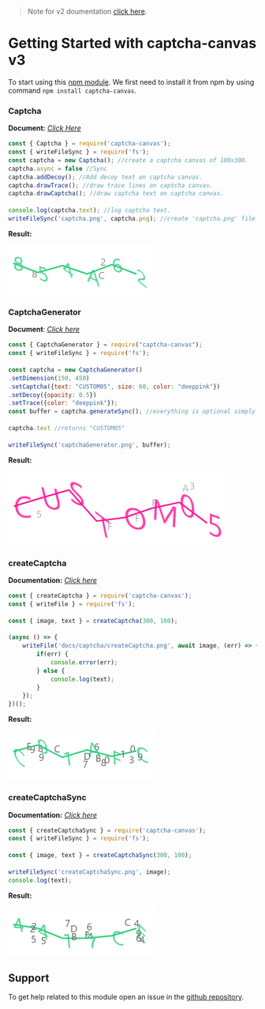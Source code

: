 > Note for v2 doumentation <a href="v2/index.html">click here</a>.

# Getting Started with captcha-canvas v3

To start using this [npm module](https://npmjs.com/package/captcha-canvas). We first need to install it from npm by using command `npm install captcha-canvas`.

### Captcha
**Document:** *<a href="Captcha.html">Click Here</a>*

```js
const { Captcha } = require('captcha-canvas');
const { writeFileSync } = require('fs');
const captcha = new Captcha(); //create a captcha canvas of 100x300.
captcha.async = false //Sync
captcha.addDecoy(); //Add decoy text on captcha canvas.
captcha.drawTrace(); //draw trace lines on captcha canvas.
captcha.drawCaptcha(); //draw captcha text on captcha canvas.

console.log(captcha.text); //log captcha text. 
writeFileSync('captcha.png', captcha.png); //create 'captcha.png' file in your directory.
```
**Result:**

<img src="captcha/captcha.png" alt="captcha.png">

### CaptchaGenerator
**Document**: *<a href="CaptchaGenerator.html">Click here</a>*

```js
const { CaptchaGenerator } = require("captcha-canvas");
const { writeFileSync } = require('fs');

const captcha = new CaptchaGenerator()
.setDimension(150, 450) 
.setCaptcha({text: "CUSTOM05", size: 60, color: "deeppink"})
.setDecoy({opacity: 0.5})
.setTrace({color: "deeppink"});
const buffer = captcha.generateSync(); //everything is optional simply using `new CaptchaGenerator()` will also work.

captcha.text //returns "CUSTOM05"

writeFileSync('captchaGenerator.png', buffer);
```
**Result:**

<img src="captcha/captchaGenerator.png">

### createCaptcha
**Documentation:** *<a href="global.html#createCaptcha">Click here</a>*

```js
const { createCaptcha } = require('captcha-canvas');
const { writeFile } = require('fs');

const { image, text } = createCaptcha(300, 100);

(async () => {
	writeFile('docs/captcha/createCaptcha.png', await image, (err) => {
        if(err) {
            console.error(err);
        } else {
            console.log(text);
        }
    });
})();
```
**Result:**

<img src="captcha/createCaptcha.png">

### createCaptchaSync
**Documentation:** *<a href="global.html#createCaptchaSync">Click here</a>*

```js
const { createCaptchaSync } = require('captcha-canvas');
const { writeFileSync } = require('fs');

const { image, text } = createCaptchaSync(300, 100);

writeFileSync('createCaptchaSync.png', image);
console.log(text);
```
**Result:**

<img src="captcha/createCaptchaSync.png">

## Support
To get help related to this module open an issue in the [github repository](https://github.com/Shashank3736/captcha-canvas). 

